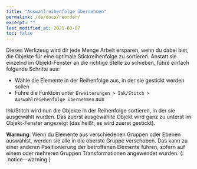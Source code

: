 ```yaml
---
title: "Auswahlreihenfolge übernehmen"
permalink: /de/docs/reorder/
excerpt: ""
last_modified_at: 2021-03-07
toc: false
---
```

Dieses Werkzeug wird dir jede Menge Arbeit ersparen, wenn du dabei bist, die Objekte für eine optimale Stickreihenfolge zu sortieren.
Anstatt sie einzelnd im Objekt-Fenster an die richtige Stelle zu schieben, führe einfach folgende Schritte aus:

* Wähle die Elemente in der Reihenfolge aus, in der sie gestickt werden sollen
* Führe die Funktoin unter `Erweiterungen > Ink/Stitch > Auswahlreiehenfolge übernehmen` aus

Ink/Stitch wird nun die Objekte in der Reihenfolge sortieren, in der sie ausgewählt wurden.
Das zuerst ausgewählte Objekt wird ganz zu unterst im Objekt-Fenster angezeigt (das heißt, es wird zuerst gestickt).

**Warnung**: Wenn du Elemente aus verschiedenen Gruppen oder Ebenen auswählst, werden sie alle in die oberste Gruppe verschoben. Das kann zu einer anderen Positionierung der betroffenen Elemente führen, sofern auf einem oder mehreren Gruppen Transformationen angewendet wurden.
{: .notice--warning }
